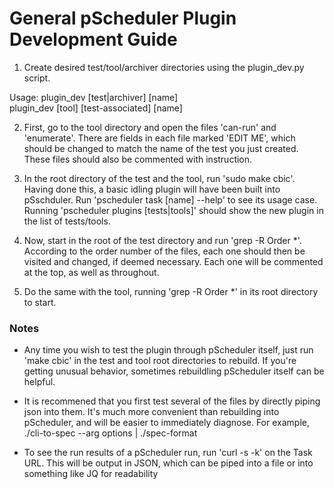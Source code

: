 # General pScheduler Plugin Development Guide ###

1. Create desired test/tool/archiver directories using the plugin_dev.py
script.

Usage: plugin_dev [test|archiver] [name]                                       
       plugin_dev [tool] [test-associated] [name]

2. First, go to the tool directory and open the files 'can-run' and
'enumerate'. There are fields in each file marked 'EDIT ME', which should
be changed to match the name of the test you just created. These files
should also be commented with instruction.

3. In the root directory of the test and the tool, run 'sudo make cbic'.
Having done this, a basic idling plugin will have been built into pSschduler.
Run 'pscheduler task [name] --help' to see its usage case. Running 
'pscheduler plugins [tests|tools]' should show the new plugin in the list
of tests/tools.

4. Now, start in the root of the test directory and run 'grep -R Order *'.
According to the order number of the files, each one should then be
visited and changed, if deemed necessary. Each one will be commented
at the top, as well as throughout.

5. Do the same with the tool, running 'grep -R Order *' in its root
directory to start.

### Notes

- Any time you wish to test the plugin through pScheduler itself, just
run 'make cbic' in the test and tool root directories to rebuild. If you're
getting unusual behavior, sometimes rebuildling pScheduler itself can be
helpful.

- It is recommened that you first test several of the files by directly
piping json into them. It's much more convenient than rebuilding into
pScheduler, and will be easier to immediately diagnose.
For example, ./cli-to-spec --arg options | ./spec-format

- To see the run results of a pScheduler run, run 'curl -s -k'
on the Task URL. This will be output in JSON, which can be piped into
a file or into something like JQ for readability
